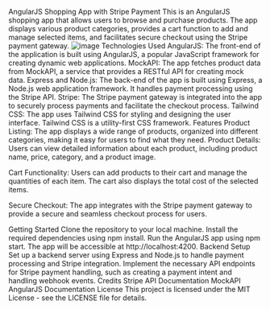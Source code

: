 AngularJS Shopping App with Stripe Payment
This is an AngularJS shopping app that allows users to browse and purchase products. The app displays various product categories, provides a cart function to add and manage selected items, and facilitates secure checkout using the Stripe payment gateway.
![image](https://github.com/duyhuynhnguyentuan/AngularWeb/assets/124075895/24432e3f-0a9d-4027-a99b-4f255564d886)
Technologies Used
AngularJS: The front-end of the application is built using AngularJS, a popular JavaScript framework for creating dynamic web applications.
MockAPI: The app fetches product data from MockAPI, a service that provides a RESTful API for creating mock data.
Express and Node.js: The back-end of the app is built using Express, a Node.js web application framework. It handles payment processing using the Stripe API.
Stripe: The Stripe payment gateway is integrated into the app to securely process payments and facilitate the checkout process.
Tailwind CSS: The app uses Tailwind CSS for styling and designing the user interface. Tailwind CSS is a utility-first CSS framework.
Features
Product Listing: The app displays a wide range of products, organized into different categories, making it easy for users to find what they need.
Product Details: Users can view detailed information about each product, including product name, price, category, and a product image.

Cart Functionality: Users can add products to their cart and manage the quantities of each item. The cart also displays the total cost of the selected items.

Secure Checkout: The app integrates with the Stripe payment gateway to provide a secure and seamless checkout process for users.

Getting Started
Clone the repository to your local machine.
Install the required dependencies using npm install.
Run the AngularJS app using npm start.
The app will be accessible at http://localhost:4200.
Backend Setup
Set up a backend server using Express and Node.js to handle payment processing and Stripe integration.
Implement the necessary API endpoints for Stripe payment handling, such as creating a payment intent and handling webhook events.
Credits
Stripe API Documentation
MockAPI
AngularJS Documentation
License
This project is licensed under the MIT License - see the LICENSE file for details.
